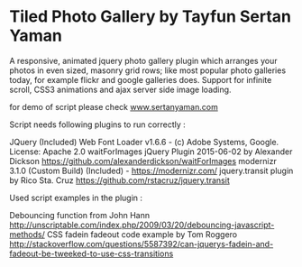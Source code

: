 # Tiled Photo Gallery by Tayfun Sertan Yaman

A responsive, animated jquery photo gallery plugin which arranges your photos in even sized, masonry grid rows; like most popular photo galleries today, for example flickr and google galleries does. Support for infinite scroll, CSS3 animations and ajax server side image loading.

for demo of script please check www.sertanyaman.com

Script needs following plugins to run correctly :

JQuery (Included)
Web Font Loader v1.6.6 - (c) Adobe Systems, Google. License: Apache 2.0
waitForImages jQuery Plugin 2015-06-02 by Alexander Dickson https://github.com/alexanderdickson/waitForImages
modernizr 3.1.0 (Custom Build) (Included) - https://modernizr.com/
jquery.transit plugin by Rico Sta. Cruz  https://github.com/rstacruz/jquery.transit

Used script examples in the plugin :

Debouncing function from John Hann http://unscriptable.com/index.php/2009/03/20/debouncing-javascript-methods/
CSS fadein fadeout code example by Tom Roggero http://stackoverflow.com/questions/5587392/can-jquerys-fadein-and-fadeout-be-tweeked-to-use-css-transitions
